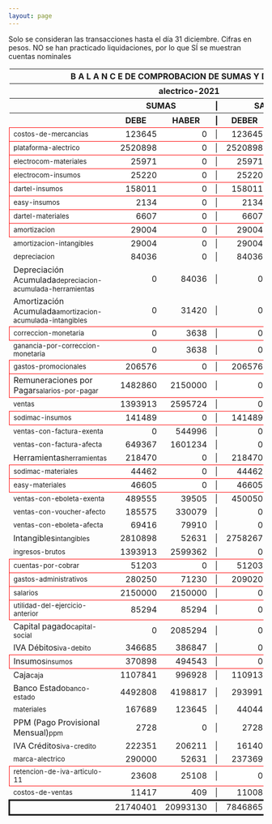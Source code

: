```yaml
--- 
layout: page
--- 
```

<script>

$('* div').each(function () {   
    var item = $(this).text();
    var num = Number(item).toLocaleString('en');

    if (Number(item) < 0) {
        num = num.replace('-', '');
        $(this).addClass('negMoney');
    } else {
        $(this).addClass('enMoney');
    }

    $(this).text(num);
});
</script>
 


Solo se consideran las transacciones hasta el día 31	diciembre.
Cifras en pesos.
NO se han practicado liquidaciones, por lo que SÍ se muestran cuentas nominales
<table rules='groups'>
<style> tfoot {  border: 3px solid black;  } </style> 
<thead><th colspan='7'> B A L A N C E  DE COMPROBACION DE SUMAS Y DE SALDOS </th> </thead>
<thead> <th colspan='7'> alectrico-2021</th></thead>
<thead> <th> </th> <th align='center' colspan= '2'>SUMAS</th> <th>|</th> <th align='center' colspan='2'>SALDOS</th> <th rowspan='2' > Errores </th> </thead>
<thead> <th></th>  <th align='center'>DEBE</th> <th align='center'>HABER</th> <th>|</th> <th align='center'>DEBER</th> <th align='center'>ACREEDOR</th> <th>A Corregir </th> </thead>
<tbody>
<tr style=' background: #fff; border: 1px solid red;'>
<td><small>costos-de-mercancias</small></td> <td align='right'>123645</td> <td align='right'>0</td> <td> | </td> <td align='right'> 123645</td> <td align='right'>0</td> </tr>
<tr style=' background: #fff; border: 1px solid red;'>
<td><small>plataforma-alectrico</small></td> <td align='right'>2520898</td> <td align='right'>0</td> <td> | </td> <td align='right'> 2520898</td> <td align='right'>0</td> </tr>
<tr style=' background: #fff; border: 1px solid red;'>
<td><small>electrocom-materiales</small></td> <td align='right'>25971</td> <td align='right'>0</td> <td> | </td> <td align='right'> 25971</td> <td align='right'>0</td> </tr>
<tr style=' background: #fff; border: 1px solid red;'>
<td><small>electrocom-insumos</small></td> <td align='right'>25220</td> <td align='right'>0</td> <td> | </td> <td align='right'> 25220</td> <td align='right'>0</td> </tr>
<tr style=' background: #fff; border: 1px solid red;'>
<td><small>dartel-insumos</small></td> <td align='right'>158011</td> <td align='right'>0</td> <td> | </td> <td align='right'> 158011</td> <td align='right'>0</td> </tr>
<tr style=' background: #fff; border: 1px solid red;'>
<td><small>easy-insumos</small></td> <td align='right'>2134</td> <td align='right'>0</td> <td> | </td> <td align='right'> 2134</td> <td align='right'>0</td> </tr>
<tr style=' background: #fff; border: 1px solid red;'>
<td><small>dartel-materiales</small></td> <td align='right'>6607</td> <td align='right'>0</td> <td> | </td> <td align='right'> 6607</td> <td align='right'>0</td> </tr>
<tr style=' background: #fff; border: 1px solid red;'>
<td><small>amortizacion</small></td> <td align='right'>29004</td> <td align='right'>0</td> <td> | </td> <td align='right'> 29004</td> <td align='right'>0</td> </tr>
<tr>
<td><small>amortizacion-intangibles</small></td> <td align='right'>29004</td> <td align='right'>0</td> <td> | </td> <td align='right'> 29004</td> <td align='right'>0</td>
</tr>
<tr>
<td><small>depreciacion</small></td> <td align='right'>84036</td> <td align='right'>0</td> <td> | </td> <td align='right'> 84036</td> <td align='right'>0</td>
</tr>
<tr>
<td>Depreciación Acumulada<small>depreciacion-acumulada-herramientas</small></td> <td align='right'>0</td> <td align='right'>84036</td> <td> | </td> <td align='right'> 0</td> <td align='right'>84036</td>
</tr>
<tr>
<td>Amortización Acumulada<small>amortizacion-acumulada-intangibles</small></td> <td align='right'>0</td> <td align='right'>31420</td> <td> | </td> <td align='right'> 0</td> <td align='right'>31420</td>
</tr>
<tr style=' background: #fff; border: 1px solid red;'>
<td><small>correccion-monetaria</small></td> <td align='right'>0</td> <td align='right'>3638</td> <td> | </td> <td align='right'> 0</td> <td align='right'>3638</td> </tr>
<tr>
<td><small>ganancia-por-correccion-monetaria</small></td> <td align='right'>0</td> <td align='right'>3638</td> <td> | </td> <td align='right'> 0</td> <td align='right'>3638</td>
</tr>
<tr style=' background: #fff; border: 1px solid red;'>
<td><small>gastos-promocionales</small></td> <td align='right'>206576</td> <td align='right'>0</td> <td> | </td> <td align='right'> 206576</td> <td align='right'>0</td> </tr>
<tr style=' background: #fff; border: 1px solid red;'>
<td>Remuneraciones por Pagar<small>salarios-por-pagar</small></td> <td align='right'>1482860</td> <td align='right'>2150000</td> <td> | </td> <td align='right'> 0</td> <td align='right'>667140</td> </tr>
<tr>
<td><small>ventas</small></td> <td align='right'>1393913</td> <td align='right'>2595724</td> <td> | </td> <td align='right'> 0</td> <td align='right'>1201811</td>
</tr>
<tr style=' background: #fff; border: 1px solid red;'>
<td><small>sodimac-insumos</small></td> <td align='right'>141489</td> <td align='right'>0</td> <td> | </td> <td align='right'> 141489</td> <td align='right'>0</td> </tr>
<tr>
<td><small>ventas-con-factura-exenta</small></td> <td align='right'>0</td> <td align='right'>544996</td> <td> | </td> <td align='right'> 0</td> <td align='right'>544996</td>
</tr>
<tr>
<td><small>ventas-con-factura-afecta</small></td> <td align='right'>649367</td> <td align='right'>1601234</td> <td> | </td> <td align='right'> 0</td> <td align='right'>951867</td>
</tr>
<tr>
<td>Herramientas<small>herramientas</small></td> <td align='right'>218470</td> <td align='right'>0</td> <td> | </td> <td align='right'> 218470</td> <td align='right'>0</td>
</tr>
<tr style=' background: #fff; border: 1px solid red;'>
<td><small>sodimac-materiales</small></td> <td align='right'>44462</td> <td align='right'>0</td> <td> | </td> <td align='right'> 44462</td> <td align='right'>0</td> </tr>
<tr style=' background: #fff; border: 1px solid red;'>
<td><small>easy-materiales</small></td> <td align='right'>46605</td> <td align='right'>0</td> <td> | </td> <td align='right'> 46605</td> <td align='right'>0</td> </tr>
<tr>
<td><small>ventas-con-eboleta-exenta</small></td> <td align='right'>489555</td> <td align='right'>39505</td> <td> | </td> <td align='right'> 450050</td> <td align='right'>0</td>
</tr>
<tr>
<td><small>ventas-con-voucher-afecto</small></td> <td align='right'>185575</td> <td align='right'>330079</td> <td> | </td> <td align='right'> 0</td> <td align='right'>144504</td>
</tr>
<tr>
<td><small>ventas-con-eboleta-afecta</small></td> <td align='right'>69416</td> <td align='right'>79910</td> <td> | </td> <td align='right'> 0</td> <td align='right'>10494</td>
</tr>
<tr>
<td>Intangibles<small>intangibles</small> </td> <td align='right'>2810898</td> <td align='right'>52631</td> <td> | </td> <td align='right'> 2758267</td> <td align='right'>0</td> 
<td colspan='2' style=' background: #faa; border: 1px solid red;'>Subcuenta </td>
</tr>
<tr>
<td><small>ingresos-brutos</small></td> <td align='right'>1393913</td> <td align='right'>2599362</td> <td> | </td> <td align='right'> 0</td> <td align='right'>1205449</td>
</tr>
<tr style=' background: #fff; border: 1px solid red;'>
<td><small>cuentas-por-cobrar</small></td> <td align='right'>51203</td> <td align='right'>0</td> <td> | </td> <td align='right'> 51203</td> <td align='right'>0</td> </tr>
<tr style=' background: #fff; border: 1px solid red;'>
<td><small>gastos-administrativos</small></td> <td align='right'>280250</td> <td align='right'>71230</td> <td> | </td> <td align='right'> 209020</td> <td align='right'>0</td> </tr>
<tr style=' background: #fff; border: 1px solid red;'>
<td><small>salarios</small></td> <td align='right'>2150000</td> <td align='right'>2150000</td> <td> | </td> <td align='right'> 0</td> <td align='right'>0</td> </tr>
<tr style=' background: #fff; border: 1px solid red;'>
<td><small>utilidad-del-ejercicio-anterior</small></td> <td align='right'>85294</td> <td align='right'>85294</td> <td> | </td> <td align='right'> 0</td> <td align='right'>0</td> </tr>
<tr>
<td>Capital pagado<small>capital-social</small></td> <td align='right'>0</td> <td align='right'>2085294</td> <td> | </td> <td align='right'> 0</td> <td align='right'>2085294</td>
</tr>
<tr>
<td>IVA Débitos<small>iva-debito</small></td> <td align='right'>346685</td> <td align='right'>386847</td> <td> | </td> <td align='right'> 0</td> <td align='right'>40162</td>
</tr>
<tr style=' background: #fff; border: 1px solid red;'>
<td>Insumos<small>insumos</small></td> <td align='right'>370898</td> <td align='right'>494543</td> <td> | </td> <td align='right'> 0</td> <td align='right'>123645</td> </tr>
<tr>
<td>Caja<small>caja</small></td> <td align='right'>1107841</td> <td align='right'>996928</td> <td> | </td> <td align='right'> 110913</td> <td align='right'>0</td>
</tr>
<tr>
<td>Banco Estado<small>banco-estado</small></td> <td align='right'>4492808</td> <td align='right'>4198817</td> <td> | </td> <td align='right'> 293991</td> <td align='right'>0</td>
</tr>
<tr>
<td><small>materiales</small></td> <td align='right'>167689</td> <td align='right'>123645</td> <td> | </td> <td align='right'> 44044</td> <td align='right'>0</td>
</tr>
<tr>
<td>PPM (Pago Provisional Mensual)<small>ppm</small></td> <td align='right'>2728</td> <td align='right'>0</td> <td> | </td> <td align='right'> 2728</td> <td align='right'>0</td>
</tr>
<tr>
<td>IVA Créditos<small>iva-credito</small></td> <td align='right'>222351</td> <td align='right'>206211</td> <td> | </td> <td align='right'> 16140</td> <td align='right'>0</td>
</tr>
<tr>
<td><small>marca-alectrico</small></td> <td align='right'>290000</td> <td align='right'>52631</td> <td> | </td> <td align='right'> 237369</td> <td align='right'>0</td>
</tr>
<tr style=' background: #fff; border: 1px solid red;'>
<td><small>retencion-de-iva-articulo-11</small></td> <td align='right'>23608</td> <td align='right'>25108</td> <td> | </td> <td align='right'> 0</td> <td align='right'>1500</td> </tr>
<tr>
<td><small>costos-de-ventas</small></td> <td align='right'>11417</td> <td align='right'>409</td> <td> | </td> <td align='right'> 11008</td> <td align='right'>0</td>
</tr>
</tbody>
<tfoot>
<tr> <td></td> <td align='right'> <div>21740401</div></td> <td align='right'> <div>20993130</div></td><td> | </td> <td align='right'> <div>7846865</div></td> <td align='right'> <div>7099594</div></td> </tr>
</tfoot>
</table>
